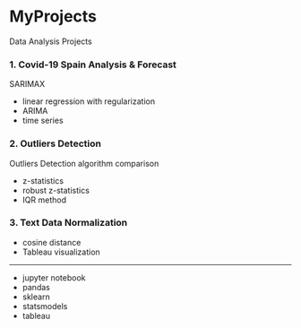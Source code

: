 # MyProjects
Data Analysis Projects

### 1. Covid-19 Spain Analysis & Forecast
SARIMAX

- linear regression with regularization
- ARIMA 
- time series


### 2. Outliers Detection

Outliers Detection algorithm comparison

- z-statistics
- robust z-statistics
- IQR method


### 3. Text Data Normalization

- cosine distance
- Tableau visualization



_____________________________________________________________________________________

- jupyter notebook
- pandas
- sklearn
- statsmodels
- tableau
